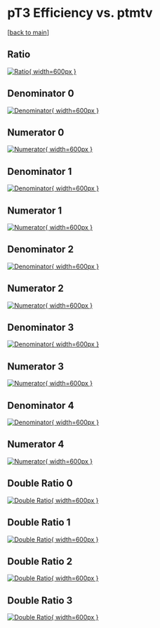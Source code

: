 # pT3 Efficiency vs. ptmtv

[[back to main](./)]



## Ratio

[![Ratio](../mtv/var/pT3_vtr_13_-1_eff_ptmtv.png){ width=600px }](../mtv/var/pT3_vtr_13_-1_eff_ptmtv.pdf)

## Denominator 0

[![Denominator](../mtv/den/pT3_vtr_13_-1_eff_ptmtv_den0.png){ width=600px }](../mtv/den/pT3_vtr_13_-1_eff_ptmtv_den0.pdf)

## Numerator 0

[![Numerator](../mtv/num/pT3_vtr_13_-1_eff_ptmtv_num0.png){ width=600px }](../mtv/num/pT3_vtr_13_-1_eff_ptmtv_num0.pdf)

## Denominator 1

[![Denominator](../mtv/den/pT3_vtr_13_-1_eff_ptmtv_den1.png){ width=600px }](../mtv/den/pT3_vtr_13_-1_eff_ptmtv_den1.pdf)

## Numerator 1

[![Numerator](../mtv/num/pT3_vtr_13_-1_eff_ptmtv_num1.png){ width=600px }](../mtv/num/pT3_vtr_13_-1_eff_ptmtv_num1.pdf)

## Denominator 2

[![Denominator](../mtv/den/pT3_vtr_13_-1_eff_ptmtv_den2.png){ width=600px }](../mtv/den/pT3_vtr_13_-1_eff_ptmtv_den2.pdf)

## Numerator 2

[![Numerator](../mtv/num/pT3_vtr_13_-1_eff_ptmtv_num2.png){ width=600px }](../mtv/num/pT3_vtr_13_-1_eff_ptmtv_num2.pdf)

## Denominator 3

[![Denominator](../mtv/den/pT3_vtr_13_-1_eff_ptmtv_den3.png){ width=600px }](../mtv/den/pT3_vtr_13_-1_eff_ptmtv_den3.pdf)

## Numerator 3

[![Numerator](../mtv/num/pT3_vtr_13_-1_eff_ptmtv_num3.png){ width=600px }](../mtv/num/pT3_vtr_13_-1_eff_ptmtv_num3.pdf)

## Denominator 4

[![Denominator](../mtv/den/pT3_vtr_13_-1_eff_ptmtv_den4.png){ width=600px }](../mtv/den/pT3_vtr_13_-1_eff_ptmtv_den4.pdf)

## Numerator 4

[![Numerator](../mtv/num/pT3_vtr_13_-1_eff_ptmtv_num4.png){ width=600px }](../mtv/num/pT3_vtr_13_-1_eff_ptmtv_num4.pdf)

## Double Ratio 0

[![Double Ratio](../mtv/ratio/pT3_vtr_13_-1_eff_ptmtv_ratio0.png){ width=600px }](../mtv/ratio/pT3_vtr_13_-1_eff_ptmtv_ratio0.pdf)

## Double Ratio 1

[![Double Ratio](../mtv/ratio/pT3_vtr_13_-1_eff_ptmtv_ratio1.png){ width=600px }](../mtv/ratio/pT3_vtr_13_-1_eff_ptmtv_ratio1.pdf)

## Double Ratio 2

[![Double Ratio](../mtv/ratio/pT3_vtr_13_-1_eff_ptmtv_ratio2.png){ width=600px }](../mtv/ratio/pT3_vtr_13_-1_eff_ptmtv_ratio2.pdf)

## Double Ratio 3

[![Double Ratio](../mtv/ratio/pT3_vtr_13_-1_eff_ptmtv_ratio3.png){ width=600px }](../mtv/ratio/pT3_vtr_13_-1_eff_ptmtv_ratio3.pdf)

